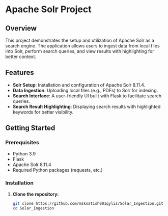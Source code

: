 # Apache Solr Project

## Overview
This project demonstrates the setup and utilization of Apache Solr as a search engine. The application allows users to ingest data from local files into Solr, perform search queries, and view results with highlighting for better context. 

## Features
- **Solr Setup**: Installation and configuration of Apache Solr 8.11.4.
- **Data Ingestion**: Uploading local files (e.g., PDFs) to Solr for indexing.
- **Search Interface**: A user-friendly UI built with Flask to facilitate search queries.
- **Search Result Highlighting**: Displaying search results with highlighted keywords for better visibility.

## Getting Started

### Prerequisites
- Python 3.9
- Flask
- Apache Solr 8.11.4
- Required Python packages (requests, etc.)

### Installation

1. **Clone the repository:**
   ```bash
   git clone https://github.com/msksatish001qylis/Solar_Ingestion.git
   cd Solar_Ingestion
